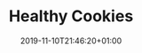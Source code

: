 ---
layout: recipe
date: 2019-11-10T21:46:20+01:00
draft: false    
title:  "Healthy Cookies" # The title of your awesome recipe
image: image.jpg # Name of image in recipe bundle
authorName: Toinou
authorURL: # URL of their home website
sourceName: # Name of the source website
sourceURL: # Actual URL of the recipe itself
category: Dessert
cuisine: # The region associated with your recipe. For example, "French", Mediterranean", or "American".
tags:
  - healthy
  - cookies
  - chocolat 
yield: 8
prepTime: 15
cookTime: 45

ingredients:
- 40g de sucre
- 2 oeufs
- 2 càs de purée de cacahuète
- 100g de pépite de chocolat à dessert
- 200g de flocons d'avoine

directions:
- Préchauffer le four à 180°
- Mélanger les œufs et le sucre dans un bol
- Dans un saladier mettre tous les autres ingrédients, puis le bol (2)
- Mélanger avec une fourchette le tout
- Sur une plaque avec de l'alu/papier cuisson, mettre des boules de pâte bien compacte
- Enfourner pour 10 minutes à 180°C
- Laisser reposer 15 minutes et déguster
---